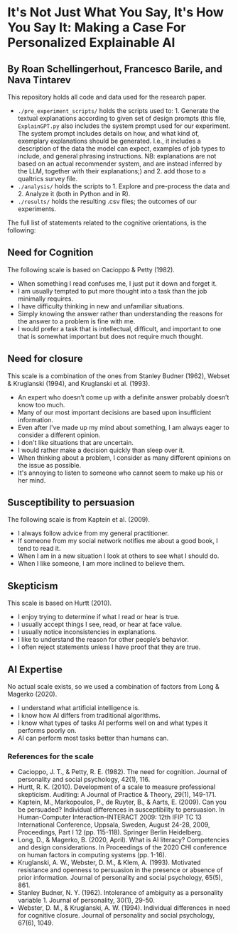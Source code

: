 # It's Not Just What You Say, It's How You Say It: Making a Case For Personalized Explainable AI
## By Roan Schellingerhout, Francesco Barile, and Nava Tintarev

This repository holds all code and data used for the research paper. 

- `./pre_experiment_scripts/` holds the scripts used to: 1. Generate the textual explanations according to given set of design prompts (this file, `ExplainGPT.py` also includes the system prompt used for our experiment. The system prompt includes details on how, and what kind of, exemplary explanations should be generated. I.e., it includes a description of the data the model can expect, examples of job types to include, and general phrasing instructions. NB: explanations are not based on an actual recommender system, and are instead inferred by the LLM, together with their explanations;) and 2. add those to a qualtrics survey file.
- `./analysis/` holds the scripts to 1. Explore and pre-process the data and 2. Analyze it (both in Python and in R).
- `./results/` holds the resulting .csv files; the outcomes of our experiments. 

The full list of statements related to the cognitive orientations, is the following:

## Need for Cognition
The following scale is based on Cacioppo & Petty (1982).

- When something I read confuses me, I just put it down and forget it.
- I am usually tempted to put more thought into a task than the job minimally requires.
- I have difficulty thinking in new and unfamiliar situations.
- Simply knowing the answer rather than understanding the reasons for the answer to a problem is fine with me.
- I would prefer a task that is intellectual, difficult, and important to one that is somewhat important but does not require much thought.

## Need for closure
This scale is a combination of the ones from Stanley Budner (1962), Webset & Kruglanski (1994), and Kruglanski et al. (1993).

- An expert who doesn’t come up with a definite answer probably doesn’t know too much.
- Many of our most important decisions are based upon insufficient information.
- Even after I've made up my mind about something, I am always eager to consider a different opinion.
- I don't like situations that are uncertain.
- I would rather make a decision quickly than sleep over it.
- When thinking about a problem, I consider as many different opinions on the issue as possible.
- It's annoying to listen to someone who cannot seem to make up his or her mind.

## Susceptibility to persuasion
The following scale is from Kaptein et al. (2009).

- I always follow advice from my general practitioner.
- If someone from my social network notifies me about a good book, I tend to read it.
- When I am in a new situation I look at others to see what I should do.
- When I like someone, I am more inclined to believe them.

## Skepticism
This scale is based on Hurtt (2010).

- I enjoy trying to determine if what I read or hear is true.
- I usually accept things I see, read, or hear at face value.
- I usually notice inconsistencies in explanations.
- I like to understand the reason for other people’s behavior.
- I often reject statements unless I have proof that they are true.

## AI Expertise
No actual scale exists, so we used a combination of factors from Long & Magerko (2020).

- I understand what artificial intelligence is.
- I know how AI differs from traditional algorithms.
- I know what types of tasks AI performs well on and what types it performs poorly on.
- AI can perform most tasks better than humans can.


### References for the scale
- Cacioppo, J. T., & Petty, R. E. (1982). The need for cognition. Journal of personality and social psychology, 42(1), 116.
- Hurtt, R. K. (2010). Development of a scale to measure professional skepticism. Auditing: A Journal of Practice & Theory, 29(1), 149-171.
- Kaptein, M., Markopoulos, P., de Ruyter, B., & Aarts, E. (2009). Can you be persuaded? Individual differences in susceptibility to persuasion. In Human-Computer Interaction–INTERACT 2009: 12th IFIP TC 13 International Conference, Uppsala, Sweden, August 24-28, 2009, Proceedings, Part I 12 (pp. 115-118). Springer Berlin Heidelberg.
- Long, D., & Magerko, B. (2020, April). What is AI literacy? Competencies and design considerations. In Proceedings of the 2020 CHI conference on human factors in computing systems (pp. 1-16).
- Kruglanski, A. W., Webster, D. M., & Klem, A. (1993). Motivated resistance and openness to persuasion in the presence or absence of prior information. Journal of personality and social psychology, 65(5), 861.
- Stanley Budner, N. Y. (1962). Intolerance of ambiguity as a personality variable 1. Journal of personality, 30(1), 29-50.
- Webster, D. M., & Kruglanski, A. W. (1994). Individual differences in need for cognitive closure. Journal of personality and social psychology, 67(6), 1049.
